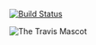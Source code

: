 [![Build Status](https://travis-ci.org/b2017-17viu16m/lab07.svg?branch=master)](https://travis-ci.org/b2017-17viu16m/lab07)

![The Travis Mascot](http://about.travis-ci.org/images/travis-mascot-200px.png)
